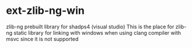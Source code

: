 # ext-zlib-ng-win
zlib-ng prebuilt library for shadps4 (visual studio)
This is the place for zlib-ng static library for linking with windows when using clang compiler with msvc since it is not supported